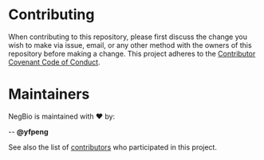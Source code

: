 # Contributing

When contributing to this repository, please first discuss the change you wish to make via issue,
email, or any other method with the owners of this repository before making a change. 
This project adheres to the [Contributor Covenant Code of Conduct](http://contributor-covenant.org/). 

# Maintainers

NegBio is maintained with :heart: by:

-- **@yfpeng**

See also the list of [contributors](https://github.com/ncbi-nlp/NegBio/contributors) who participated in this project.
